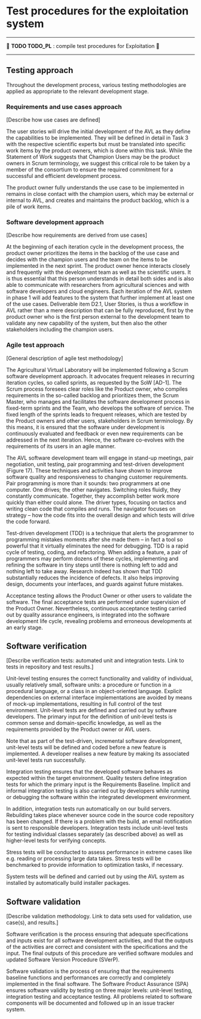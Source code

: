 # Test procedures for the exploitation system

---

🚧 **TODO TODO_PL** : compile test procedures for Exploitation 🚧

---

## Testing approach

Throughout the development process, various testing methodologies are applied as
appropriate to the relevant development stage.

### Requirements and use cases approach

[Describe how use cases are defined]

The user stories will drive the initial development of the AVL as they define
the capabilities to be implemented. They will be defined in detail in Task 3
with the respective scientific experts but must be translated into specific work
items by the product owners, which is done within this task. While the Statement
of Work suggests that Champion Users may be the product owners in Scrum
terminology, we suggest this critical role to be taken by a member of the
consortium to ensure the required commitment for a successful and efficient
development process.

The product owner fully understands the use case to be implemented in remains in
close contact with the champion users, which may be external or internal to AVL,
and creates and maintains the product backlog, which is a pile of work items. 

### Software development approach

[Describe how requirements are derived from use cases]

At the beginning of each iteration cycle in the development process, the product
owner prioritizes the items in the backlog of the use case and decides with the
champion users and the team on the items to be implemented in the next sprint.
The product owner hence interacts closely and frequently with the development
team as well as the scientific users. It is thus essential that this person
understands in detail both sides and is also able to communicate with
researchers from agricultural sciences and with software developers and cloud
engineers. Each iteration of the AVL system in phase 1 will add features to the
system that further implement at least one of the use cases. Deliverable item
D2.1, User Stories, is thus a workflow in AVL rather than a mere description
that can be fully reproduced, first by the product owner who is the first person
external to the development team to validate any new capability of the system,
but then also the other stakeholders including the champion users.

### Agile test approach

[General description of agile test methodology]

The Agricultural Virtual Laboratory will be implemented following a Scrum software development
approach. It advocates frequent releases in recurring iteration cycles, so called sprints, as requested
by the SoW [AD-1]. The Scrum process foresees clear roles like the Product owner, who compiles
requirements in the so-called backlog and prioritizes them, the Scrum Master, who manages and
facilitates the software development process in fixed-term sprints and the Team, who develops the
software of service. The fixed length of the sprints leads to frequent releases, which are tested by the
Product owners and other users, stakeholders in Scrum terminology. By this means, it is ensured that
the software under development is continuously evaluated and feedback or even new requirements
can be addressed in the next iteration. Hence, the software co-evolves with the requirements of its
users in an agile manner.

The AVL software development team will engage in stand-up meetings, pair negotiation, unit testing,
pair programming and test-driven development (Figure 17). These techniques and activities have
shown to improve software quality and responsiveness to changing customer requirements.
Pair programming is more than it sounds: two programmers at one computer. One drives; the other
navigates. Switching roles fluidly, they constantly communicate. Together, they accomplish better
work more quickly than either could alone. The driver types, focusing on tactics and writing clean code
that compiles and runs. The navigator focuses on strategy – how the code fits into the overall design
and which tests will drive the code forward.

Test-driven development (TDD) is a technique that alerts the programmer to programming mistakes
moments after she made them – in fact a tool so powerful that it virtually eliminates the need for
debugging. TDD is a rapid cycle of testing, coding, and refactoring. When adding a feature, a pair of
programmers may perform dozens of these cycles, implementing and refining the software in tiny
steps until there is nothing left to add and nothing left to take away. Research indeed has shown that
TDD substantially reduces the incidence of defects. It also helps improving design, documents your
interfaces, and guards against future mistakes.

Acceptance testing allows the Product Owner or other users to validate the
software. The final acceptance tests are performed under supervision of the
Product Owner. Nevertheless, continuous acceptance testing carried out by
quality assurance engineers, is integrated into the software development life
cycle, revealing problems and erroneous developments at an early stage.

## Software verification

[Describe verification tests: automated unit and integration tests. Link to
tests in repository and test results.]

Unit-level testing ensures the correct functionality and validity of individual,
usually relatively small, software units: a procedure or function in a
procedural language, or a class in an object-oriented language. Explicit
dependencies on external interface implementations are avoided by means of
mock-up implementations, resulting in full control of the test environment.
Unit-level tests are defined and carried out by software developers. The primary
input for the definition of unit-level tests is common sense and domain-specific
knowledge, as well as the requirements provided by the Product owner or AVL
users.

Note that as part of the test-driven, incremental software development,
unit-level tests will be defined and coded before a new feature is implemented.
A developer realises a new feature by making its associated unit-level tests run
successfully.

Integration testing ensures that the developed software behaves as expected
within the target environment. Quality testers define integration tests for
which the primary input is the Requirements Baseline. Implicit and informal
integration testing is also carried out by developers while running or debugging
the software within the integrated development environment.

In addition, integration tests run automatically on our build servers.
Rebuilding takes place whenever source code in the source code repository has
been changed. If there is a problem with the build, an email notification is
sent to responsible developers. Integration tests include unit-level tests for
testing individual classes separately (as described above) as well as
higher-level tests for verifying concepts.

Stress tests will be conducted to assess performance in extreme cases like e.g.
reading or processing large data takes. Stress tests will be benchmarked to
provide information to optimization tasks, if necessary.

System tests will be defined and carried out by using the AVL system as
installed by automatically build installer packages.

## Software validation

[Describe validation methodology. Link to data sets used for validation,
use case(s), and results.]

Software verification is the process ensuring that adequate specifications and
inputs exist for all software development activities, and that the outputs of
the activities are correct and consistent with the specifications and the input.
The final outputs of this procedure are verified software modules and updated
Software Version Procedure (SVerP).

Software validation is the process of ensuring that the requirements baseline
functions and performances are correctly and completely implemented in the final
software. The Software Product Assurance (SPA) ensures software validity by
testing on three major levels: unit-level testing, integration testing and
acceptance testing. All problems related to software components will be
documented and followed up in an issue tracker system.
